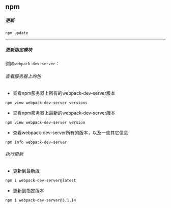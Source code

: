 ## npm

##### 更新

```
npm update
```

----

##### 更新指定模块

例如`webpack-dev-server`：

###### 查看服务器上的包

* 查看npm服务器上所有的webpack-dev-server版本

```
npm view webpack-dev-server versions
```

* 查看npm服务器上最新的webpack-dev-server版本

```
npm view webpack-dev-server version
```

* 查看webpack-dev-server所有的版本，以及一些其它信息

```
npm info webpack-dev-server
```

###### 执行更新

* 更新到最新版

```
npm i webpack-dev-server@latest
```

* 更新到指定版本

```
npm i webpack-dev-server@3.1.14
```